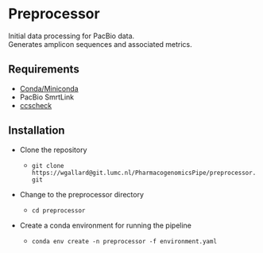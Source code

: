 # Preprocessor

Initial data processing for PacBio data.  
Generates amplicon sequences and associated metrics.

## Requirements
- [Conda/Miniconda](https://conda.io/miniconda.html)  
- PacBio SmrtLink
- [ccscheck](https://github.com/PacificBiosciences/ccscheck)

## Installation
- Clone the repository
  - `git clone https://wgallard@git.lumc.nl/PharmacogenomicsPipe/preprocessor.git`

- Change to the preprocessor directory
  - `cd preprocessor`

- Create a conda environment for running the pipeline
  - `conda env create -n preprocessor -f environment.yaml`
 
